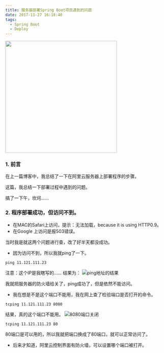 ```yaml
---
title: 服务器部署Spring Boot项目遇到的问题
date: 2017-11-27 16:18:40
tags:
  - Spring Boot
  - Deploy
---
```


<img src="/assets/postLog/serverDeployError.jpeg" width="350px" height="350px">

### 1. 前言

在上一篇博客中，我总结了一下在阿里云服务器上部署程序的步骤。

这篇，我总结一下部署过程中遇到的问题。

搞了一下午，坎坷......

<!-- more -->

### 2. 程序部署成功，但访问不到。

* 在MAC的Safari上访问，提示：无法加载，because it is using HTTP0.9。
* 在Google 上访问是报503错误。

当时我是就这两个问题进行查，改了好半天都没成功。
* 因为访问不到，所以我就ping了一下。
```
ping 11.121.111.23
```
注意：这个IP是我瞎写的......
结果为：
![ping地址的结果](/assets/postImg/pingIP.jpg)

我就把服务器的防火墙给关了，ping成功了，但是依然不能访问。

* 我在想是不是这个端口不能用，我在网上查了检验端口是否打开的命令。
```
tcping 11.121.111.23 8080
```
结果，真的这个端口不能用。
![8080端口关闭](/assets/postImg/8080Closed.jpg)
```
tcping 11.121.111.23 80
```
80端口是可以用的，所以我就把端口换成了80端口，就可以正常访问了。

* 后来才知道，阿里云控制界面有防火墙，可以设置哪个端口被打开。
